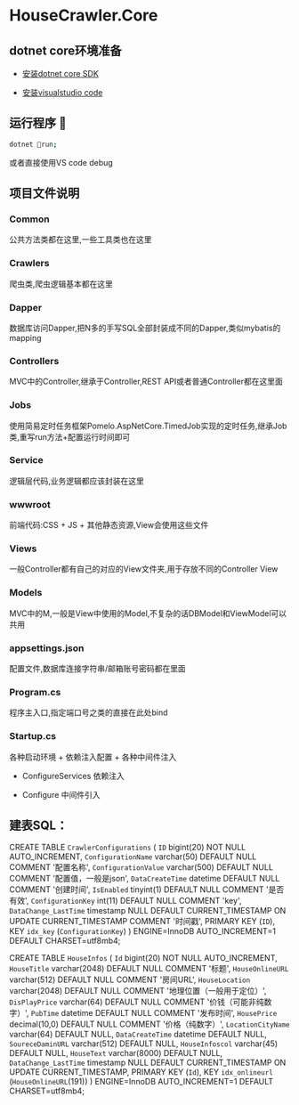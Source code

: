 # HouseCrawler.Core

## dotnet core环境准备

- [安装dotnet core SDK](https://www.microsoft.com/net/download/macos)

- [安装visualstudio code](https://code.visualstudio.com/)

## 运行程序 

```sh
dotnet run;
```

或者直接使用VS code debug

## 项目文件说明

### Common

公共方法类都在这里,一些工具类也在这里

### Crawlers

爬虫类,爬虫逻辑基本都在这里

### Dapper

数据库访问Dapper,把N多的手写SQL全部封装成不同的Dapper,类似mybatis的mapping

### Controllers

MVC中的Controller,继承于Controller,REST API或者普通Controller都在这里面

### Jobs

使用简易定时任务框架Pomelo.AspNetCore.TimedJob实现的定时任务,继承Job类,重写run方法+配置运行时间即可

### Service

逻辑层代码,业务逻辑都应该封装在这里

### wwwroot

前端代码:CSS + JS + 其他静态资源,View会使用这些文件

### Views

一般Controller都有自己的对应的View文件夹,用于存放不同的Controller View

### Models

MVC中的M,一般是View中使用的Model,不复杂的话DBModel和ViewModel可以共用

### appsettings.json

配置文件,数据库连接字符串/邮箱账号密码都在里面

### Program.cs

程序主入口,指定端口号之类的直接在此处bind

### Startup.cs

各种启动环境 + 依赖注入配置 + 各种中间件注入

- ConfigureServices 依赖注入

- Configure 中间件引入

## 建表SQL：

CREATE TABLE `CrawlerConfigurations` (
  `ID` bigint(20) NOT NULL AUTO_INCREMENT,
  `ConfigurationName` varchar(50) DEFAULT NULL COMMENT '配置名称',
  `ConfigurationValue` varchar(500) DEFAULT NULL COMMENT '配置值，一般是json',
  `DataCreateTime` datetime DEFAULT NULL COMMENT '创建时间',
  `IsEnabled` tinyint(1) DEFAULT NULL COMMENT '是否有效',
  `ConfigurationKey` int(11) DEFAULT NULL COMMENT 'key',
  `DataChange_LastTime` timestamp NULL DEFAULT CURRENT_TIMESTAMP ON UPDATE CURRENT_TIMESTAMP COMMENT '时间戳',
  PRIMARY KEY (`ID`),
  KEY `idx_key` (`ConfigurationKey`)
) ENGINE=InnoDB AUTO_INCREMENT=1 DEFAULT CHARSET=utf8mb4;

CREATE TABLE `HouseInfos` (
  `Id` bigint(20) NOT NULL AUTO_INCREMENT,
  `HouseTitle` varchar(2048) DEFAULT NULL COMMENT '标题',
  `HouseOnlineURL` varchar(512) DEFAULT NULL COMMENT '房间URL',
  `HouseLocation` varchar(2048) DEFAULT NULL COMMENT '地理位置（一般用于定位）',
  `DisPlayPrice` varchar(64) DEFAULT NULL COMMENT '价钱（可能非纯数字）',
  `PubTime` datetime DEFAULT NULL COMMENT '发布时间',
  `HousePrice` decimal(10,0) DEFAULT NULL COMMENT '价格（纯数字）',
  `LocationCityName` varchar(64) DEFAULT NULL,
  `DataCreateTime` datetime DEFAULT NULL,
  `SoureceDaminURL` varchar(512) DEFAULT NULL,
  `HouseInfoscol` varchar(45) DEFAULT NULL,
  `HouseText` varchar(8000) DEFAULT NULL,
  `DataChange_LastTime` timestamp NULL DEFAULT CURRENT_TIMESTAMP ON UPDATE CURRENT_TIMESTAMP,
  PRIMARY KEY (`Id`),
  KEY `idx_onlineurl` (`HouseOnlineURL`(191))
) ENGINE=InnoDB AUTO_INCREMENT=1 DEFAULT CHARSET=utf8mb4;
